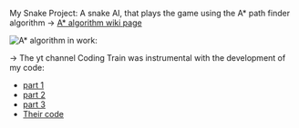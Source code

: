 My Snake Project:
  A snake AI, that plays the game using the A* path finder algorithm
-> [A* algorithm wiki page](https://en.wikipedia.org/wiki/A*_search_algorithm)

![A* algorithm in work:](![image](https://user-images.githubusercontent.com/111079927/199972878-f8018a72-ff7e-4caf-819e-70755accb494.png))

-> The yt channel Coding Train was instrumental with the development of my code:
- [part 1](https://www.youtube.com/watch?v=aKYlikFAV4k)
- [part 2](https://www.youtube.com/watch?v=EaZxUCWAjb0)
- [part 3](https://www.youtube.com/watch?v=aKYlikFAV4k)
- [Their code](https://github.com/CodingTrain/Coding-Challenges/tree/main/051_astar)
